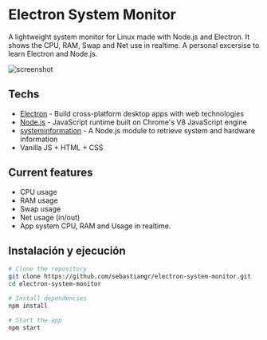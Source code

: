 # Electron System Monitor

A lightweight system monitor for Linux made with Node.js and Electron.
It shows the CPU, RAM, Swap and Net use in realtime.
A personal excersise to learn Electron and Node.js.

![screenshot](./assets/screenshots/preview.png)

## Techs

- [Electron](https://www.electronjs.org/) - Build cross-platform desktop apps with web technologies
- [Node.js](https://nodejs.org/) - JavaScript runtime built on Chrome's V8 JavaScript engine
- [systeminformation](https://systeminformation.io/) - A Node.js module to retrieve system and hardware information
- Vanilla JS + HTML + CSS

## Current features

- CPU usage
- RAM usage
- Swap usage
- Net usage (in/out)
- App system CPU, RAM and Usage in realtime.

## Instalación y ejecución

```bash
# Clone the repository
git clone https://github.com/sebastiangr/electron-system-monitor.git
cd electron-system-monitor

# Install dependencies
npm install

# Start the app
npm start
